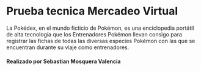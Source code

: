 # Prueba tecnica Mercadeo Virtual

La Pokédex, en el mundo ficticio de Pokémon, es una enciclopedia portátil de alta tecnología que los
Entrenadores Pokémon llevan consigo para registrar las fichas de todas las diversas especies Pokémon
con las que se encuentran durante su viaje como entrenadores.

#### Realizado por Sebastian Mosquera Valencia

